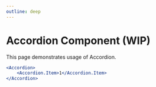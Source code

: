 ```yaml
---
outline: deep
---
```


# Accordion Component (WIP)

This page demonstrates usage of Accordion.

```jsx
<Accordion>
    <Accordion.Item>1</Accordion.Item>
</Accordion>
```